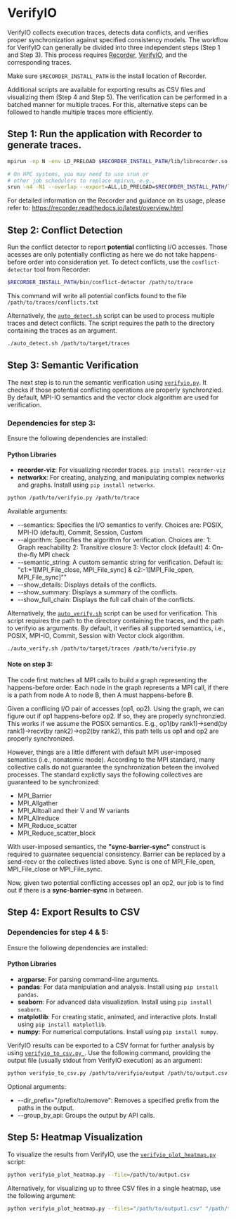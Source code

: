 # VerifyIO
VerifyIO collects execution traces, detects data conflicts, and verifies proper synchronization against specified consistency models. 
The workflow for VerifyIO can generally be divided into three independent steps (Step 1 and Step 3). This process requires [Recorder](https://github.com/uiuc-hpc/Recorder/tree/dev), [VerifyIO](https://github.com/uiuc-hpc/Recorder/tree/dev/tools/verifyio), and the corresponding traces.

Make sure `$RECORDER_INSTALL_PATH` is the install location of Recorder. 

Additional scripts are available for exporting results as CSV files and visualizing them (Step 4 and Step 5). The verification can be performed in a batched manner for multiple traces. For this, alternative steps can be followed to handle multiple traces more efficiently.

## Step 1:  Run the application with Recorder to generate traces.

```bash
mpirun -np N -env LD_PRELOAD $RECORDER_INSTALL_PATH/lib/librecorder.so ./test_mpi

# On HPC systems, you may need to use srun or
# other job schedulers to replace mpirun, e.g.,
srun -n4 -N1 --overlap --export=ALL,LD_PRELOAD=$RECORDER_INSTALL_PATH/lib/librecorder.so ./test_mpi
```
For detailed information on the Recorder and guidance on its usage, please refer to: https://recorder.readthedocs.io/latest/overview.html

## Step 2: Conflict Detection
Run the conflict detector to report **potential** conflicting I/O accesses. Those acesses are only potentially conflicting as here we do not take happens-before order into consideration yet.
To detect conflicts, use the `conflict-detector` tool from Recorder:

```bash
$RECORDER_INSTALL_PATH/bin/conflict-detector /path/to/trace
```
This command will write all potential conflicts found to the file `/path/to/traces/conflicts.txt`

Alternatively, the [`auto_detect.sh`](https://github.com/lalilalalalu/verifyio_scripts/blob/main/auto_detect.sh)  script can be used to process multiple traces and detect conflicts. The script requires the path to the directory containing the traces as an argument.

```bash
./auto_detect.sh /path/to/target/traces
```

## Step 3: Semantic Verification
The next step is to run the semantic verification using [`verifyio.py`](https://github.com/uiuc-hpc/Recorder/tree/dev/tools/verifyio). It checks if those potential conflicting operations are properly synchronzied. By default, MPI-IO semantics and the vector clock algorithm are used for verification.

### Dependencies for step 3:

Ensure the following dependencies are installed:

#### Python Libraries
- **recorder-viz**:  For visualizing recorder traces. `pip install recorder-viz`
- **networkx**: For creating, analyzing, and manipulating complex networks and graphs. Install using `pip install networkx`.

```bash
python /path/to/verifyio.py /path/to/trace
```
Available arguments:
* --semantics: Specifies the I/O semantics to verify. Choices are: POSIX, MPI-IO (default), Commit, Session, Custom
* --algorithm: Specifies the algorithm for verification. Choices are: 1: Graph reachability 2: Transitive closure 3: Vector clock (default) 4: On-the-fly MPI check
* --semantic_string: A custom semantic string for verification. Default is: "c1:+1[MPI_File_close, MPI_File_sync] & c2:-1[MPI_File_open, MPI_File_sync]""
* --show_details: Displays details of the conflicts.
* --show_summary: Displays a summary of the conflicts.
* --show_full_chain: Displays the full call chain of the conflicts.

Alternatively, the [`auto_verify.sh`](https://github.com/lalilalalalu/verifyio_scripts/blob/main/auto_verify.sh) script can be used for verification. This script requires the path to the directory containing the traces, and the path to verifyio as arguments. By default, it verifies all supported semantics, i.e., POSIX, MPI-IO, Commit, Session with Vector clock algorithm.

```bash
./auto_verify.sh /path/to/target/traces /path/to/verifyio.py
```

#### Note on step 3:

 The code first matches all MPI calls to build a graph representing the happens-before order. Each node in the graph represents a MPI call, if there is a path from node A to node B, then A must happens-before B. 

   Given a conflicing I/O pair of accesses (op1, op2). Using the graph, we can figure out if op1 happens-before op2. If so, they are properly synchronzied.
   This works if we assume the POSIX semantics. E.g., op1(by rank1)->send(by rank1)->recv(by rank2)->op2(by rank2), this path tells us op1 and op2 are properly synchronized.
   
However, things are a little different with default MPI user-imposed semantics (i.e., nonatomic mode). According to the MPI standard, many collective calls do not  guarantee the synchronization beteen the involved processes. The standard explictly says the following collectives are guaranteed to be synchronized:
 - MPI_Barrier
 - MPI_Allgather
 - MPI_Alltoall and their V and W variants
 - MPI_Allreduce
 - MPI_Reduce_scatter
 - MPI_Reduce_scatter_block

With user-imposed semantics, the **"sync-barrier-sync"** construct is required to guarnatee sequencial consistency. Barrier can be replaced by a send-recv or the collectives listed above. Sync is one of MPI_File_open, MPI_File_close or MPI_File_sync.

Now, given two potential conflicting accesses op1 an op2, our job is to find out if there is a **sync-barrier-sync** in between.


## Step 4: Export Results to CSV

### Dependencies for step 4 & 5:

Ensure the following dependencies are installed:

#### Python Libraries
- **argparse**: For parsing command-line arguments.
- **pandas**: For data manipulation and analysis. Install using `pip install pandas`.
- **seaborn**: For advanced data visualization. Install using `pip install seaborn`.
- **matplotlib**: For creating static, animated, and interactive plots. Install using `pip install matplotlib`.
- **numpy**: For numerical computations. Install using `pip install numpy`.

VerifyIO results can be exported to a CSV format for further analysis by using [`verifyio_to_csv.py `](https://github.com/lalilalalalu/verifyio_scripts/blob/main/verifyio_to_csv.py). Use the following command, providing the output file (usually stdout from VerifyIO execution) as an argument:

```bash
python verifyio_to_csv.py /path/to/verifyio/output /path/to/output.csv
```
Optional arguments:
* --dir_prefix="/prefix/to/remove": Removes a specified prefix from the paths in the output.
* --group_by_api: Groups the output by API calls.

## Step 5: Heatmap Visualization

To visualize the results from VerifyIO, use the [`verifyio_plot_heatmap.py`](https://github.com/lalilalalalu/verifyio_scripts/blob/main/verifyio_plot_violation_heatmap.py) script:

```bash
python verifyio_plot_heatmap.py --file=/path/to/output.csv
```
Alternatively, for visualizing up to three CSV files in a single heatmap, use the following argument:

```bash
python verifyio_plot_heatmap.py --files="/path/to/output1.csv" "/path/to/output2.csv" "/path/to/output3.csv"
```

